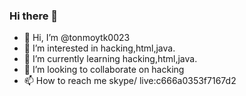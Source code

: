 ### Hi there 👋
- 👋 Hi, I’m @tonmoytk0023
- 👀 I’m interested in hacking,html,java.
- 🌱 I’m currently learning hacking,html,java.
- 💞️ I’m looking to collaborate on hacking
- 📫 How to reach me skype/ live:c666a0353f7167d2
